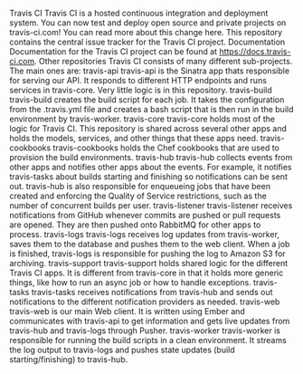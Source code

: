 Travis CI Travis CI is a hosted continuous integration and deployment system. You can now test and deploy open source and private projects on travis-ci.com! You can read more about this change here. This repository contains the central issue tracker for the Travis CI project. Documentation Documentation for the Travis CI project can be found at https://docs.travis-ci.com. Other repositories Travis CI consists of many different sub-projects. The main ones are: travis-api travis-api is the Sinatra app thats responsible for serving our API. It responds to different HTTP endpoints and runs services in travis-core. Very little logic is in this repository. travis-build travis-build creates the build script for each job. It takes the configuration from the .travis.yml file and creates a bash script that is then run in the build environment by travis-worker. travis-core travis-core holds most of the logic for Travis CI. This repository is shared across several other apps and holds the models, services, and other things that these apps need. travis-cookbooks travis-cookbooks holds the Chef cookbooks that are used to provision the build environments. travis-hub travis-hub collects events from other apps and notifies other apps about the events. For example, it notifies travis-tasks about builds starting and finishing so notifications can be sent out. travis-hub is also responsible for enqueueing jobs that have been created and enforcing the Quality of Service restrictions, such as the number of concurrent builds per user. travis-listener travis-listener receives notifications from GitHub whenever commits are pushed or pull requests are opened. They are then pushed onto RabbitMQ for other apps to process. travis-logs travis-logs receives log updates from travis-worker, saves them to the database and pushes them to the web client. When a job is finished, travis-logs is responsible for pushing the log to Amazon S3 for archiving. travis-support travis-support holds shared logic for the different Travis CI apps. It is different from travis-core in that it holds more generic things, like how to run an async job or how to handle exceptions. travis-tasks travis-tasks receives notifications from travis-hub and sends out notifications to the different notification providers as needed. travis-web travis-web is our main Web client. It is written using Ember and communicates with travis-api to get information and gets live updates from travis-hub and travis-logs through Pusher. travis-worker travis-worker is responsible for running the build scripts in a clean environment. It streams the log output to travis-logs and pushes state updates (build starting/finishing) to travis-hub.